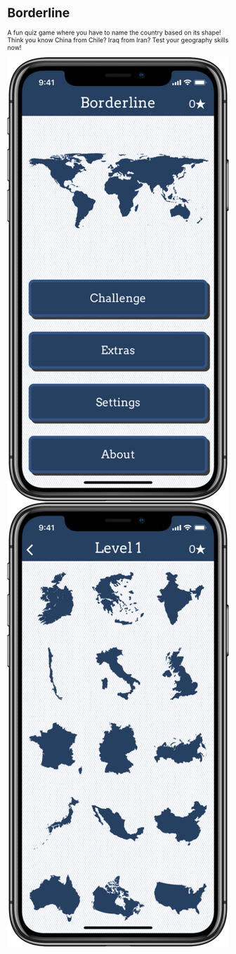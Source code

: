 # Borderline

A fun quiz game where you have to name the country based on its shape!
Think you know China from Chile? Iraq from Iran? 
Test your geography skills now!

![Menu Screen](https://github.com/JamieDass/Borderline/blob/master/gh_screenshots/iPhone%20X-FirstScreen_framed_1000.png "Menu Screen") ![Level 1](https://github.com/JamieDass/Borderline/blob/master/gh_screenshots/iPhone%20X-Level1_framed_1000.png "Level 1")
